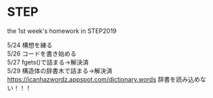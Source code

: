 # STEP
the 1st week's homework in STEP2019

5/24 構想を練る  
5/26 コードを書き始める  
5/27 fgets()で詰まる→解決済  
5/29 構造体の辞書木で詰まる→解決済  
https://icanhazwordz.appspot.com/dictionary.words 辞書を読み込めない！！！
